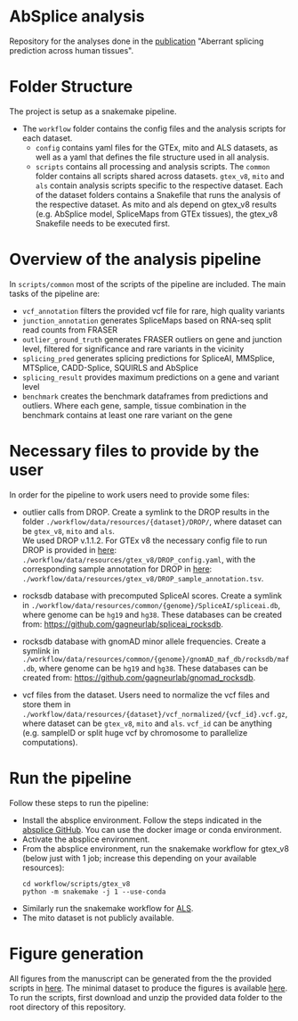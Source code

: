 # AbSplice analysis

Repository for the analyses done in the [publication](https://www.nature.com/articles/s41588-023-01373-3) "Aberrant splicing prediction across human tissues".

# Folder Structure
The project is setup as a snakemake pipeline. 

* The `workflow` folder contains the config files and the analysis scripts for each dataset.
    * `config` contains yaml files for the GTEx, mito and ALS datasets, as well as a yaml that defines the file structure used in all analysis. 
    * `scripts` contains all processing and analysis scripts. The `common` folder contains all scripts shared across datasets. `gtex_v8`, `mito` and `als` contain analysis scripts specific to the respective dataset. Each of the dataset folders contains a Snakefile that runs the analysis of the respective dataset. As mito and als depend on gtex_v8 results (e.g. AbSplice model, SpliceMaps from GTEx tissues), the gtex_v8 Snakefile needs to be executed first.

# Overview of the analysis pipeline
In `scripts/common` most of the scripts of the pipeline are included.
The main tasks of the pipeline are:
* `vcf_annotation` filters the provided vcf file for rare, high quality variants 
* `junction_annotation` generates SpliceMaps based on RNA-seq split read counts from FRASER
* `outlier_ground_truth` generates FRASER outliers on gene and junction level, filtered for significance and rare variants in the vicinity
* `splicing_pred` generates splicing predictions for SpliceAI, MMSplice, MTSplice, CADD-Splice, SQUIRLS and AbSplice
* `splicing_result` provides maximum predictions on a gene and variant level
* `benchmark` creates the benchmark dataframes from predictions and outliers. Where each gene, sample, tissue combination in the benchmark contains at least one rare variant on the gene

# Necessary files to provide by the user
In order for the pipeline to work users need to provide some files:

- outlier calls from DROP. Create a symlink to the DROP results in the folder `./workflow/data/resources/{dataset}/DROP/`, where dataset can be `gtex_v8`, `mito` and `als`.  
We used DROP v.1.1.2. For GTEx v8 the necessary config file to run DROP is provided in [here](https://github.com/gagneurlab/AbSplice_analysis/blob/master/workflow/data/resources/gtex_v8/DROP_config.yaml): `./workflow/data/resources/gtex_v8/DROP_config.yaml`, with the corresponding sample annotation for DROP in [here](https://github.com/gagneurlab/AbSplice_analysis/blob/master/workflow/data/resources/gtex_v8/DROP_sample_annotation.tsv): `./workflow/data/resources/gtex_v8/DROP_sample_annotation.tsv`.

- rocksdb database with precomputed SpliceAI scores. Create a symlink in `./workflow/data/resources/common/{genome}/SpliceAI/spliceai.db`, where genome can be `hg19` and `hg38`. These databases can be created from: https://github.com/gagneurlab/spliceai_rocksdb.
- rocksdb database with gnomAD minor allele frequencies. Create a symlink in `./workflow/data/resources/common/{genome}/gnomAD_maf_db/rocksdb/maf.db`, where genome can be `hg19` and `hg38`. These databases can be created from: https://github.com/gagneurlab/gnomad_rocksdb.
- vcf files from the dataset. Users need to normalize the vcf files and store them in `./workflow/data/resources/{dataset}/vcf_normalized/{vcf_id}.vcf.gz`, where dataset can be `gtex_v8`, `mito` and `als`. `vcf_id` can be anything (e.g. sampleID or split huge vcf by chromosome to parallelize computations).

# Run the pipeline
Follow these steps to run the pipeline:
- Install the absplice environment. Follow the steps indicated in the [absplice GitHub](https://github.com/gagneurlab/absplice/tree/master). You can use the docker image or conda environment.
- Activate the absplice environment.
- From the absplice environment, run the snakemake workflow for gtex_v8 (below just with 1 job; increase this depending on your available resources):
    ```
    cd workflow/scripts/gtex_v8
    python -m snakemake -j 1 --use-conda
    ```
- Similarly run the snakemake workflow for [ALS](https://github.com/gagneurlab/AbSplice_analysis/tree/master/workflow/scripts/als). 
- The mito dataset is not publicly available.

# Figure generation
All figures from the manuscript can be generated from the the provided scripts in [here](https://github.com/gagneurlab/AbSplice_analysis/tree/master/figures_R). The minimal dataset to produce the figures is available [here](https://zenodo.org/record/7628916). To run the scripts, first download and unzip the provided data folder to the root directory of this repository.









